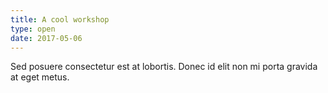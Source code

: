 ```yaml
---
title: A cool workshop
type: open
date: 2017-05-06
---
```


Sed posuere consectetur est at lobortis. Donec id elit non mi porta gravida at eget metus.

